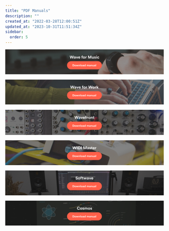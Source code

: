 ```yaml
---
title: "PDF Manuals"
description: ""
created_at: "2022-03-28T12:00:51Z"
updated_at: "2023-10-31T11:51:34Z"
sidebar:
  order: 5
---
```


[ ![](/src/assets/images//article_5063027289745_image_0.jpg)](/quickstart-guides/wave-for-music.pdf)

[ ![](/src/assets/images//article_5063027289745_image_1.jpg) ](/quickstart-guides/wave-for-work.pdf)

[ ![](/src/assets/images//article_5063027289745_image_2.jpg) ](/quickstart-guides/wavefront.pdf)

[ ![](/src/assets/images//article_5063027289745_image_3.jpg) ](/quickstart-guides/widi-master.pdf)

[ ![](/src/assets/images//article_5063027289745_image_4.jpg) ](/quickstart-guides/softwave.pdf)

[ ![](/src/assets/images//article_5063027289745_image_5.jpg) ](/quickstart-guides/cosmos.pdf)
